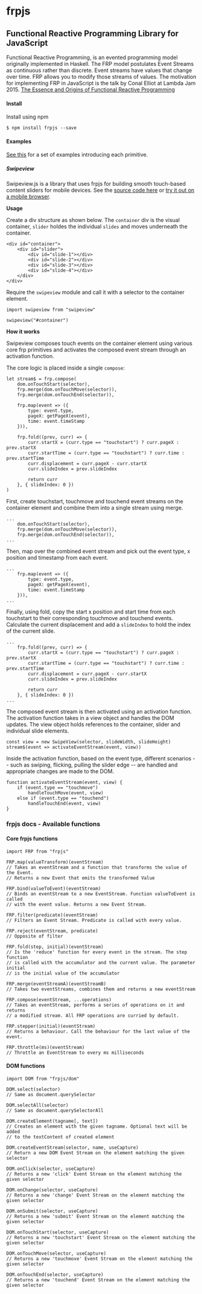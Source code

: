 # frpjs

## Functional Reactive Programming Library for JavaScript

Functional Reactive Programming, is an evented programming model originally implemented in Haskell. The FRP model postulates Event Streams as continuous rather than discrete. Event streams have values that change over time. FRP allows you to modify those streams of values. The motivation for implementing FRP in JavaScript is the talk by Conal Elliot at Lambda Jam 2015. 
[The Essence and Origins of Functional Reactive Programming](https://www.youtube.com/watch?v=j3Q32brCUAI)

#### Install

Install using npm

```
$ npm install frpjs --save
```

#### Examples

[See this](http://moonbug.in/frpjs-examples/) for a set of examples introducing each primitive.

##### Swipeview

Swipeview.js is a library that uses frpjs for building smooth touch-based content sliders for mobile devices. See the [source code here](examples/swipeview/swipeview.js) or [try it out on a mobile browser](http://santoshrajan.com/frpjs/swipeview/).

**Usage**

Create a div structure as shown below. The `container` div is the visual container, `slider` holdes the individual `slides` and moves underneath the container.

```
<div id="container">
    <div id="slider">
        <div id="slide-1"></div>
        <div id="slide-2"></div>
        <div id="slide-3"></div>
        <div id="slide-4"></div>    
    </div>
</div>
```

Require the `swipeview` module and call it with a selector to the container element.

```
import swipeview from "swipeview"

swipeview("#container")
```

**How it works**

Swipeview composes touch events on the container element using various core frp primitives and activates the composed event stream through an activation function.

The core logic is placed inside a single `compose`:

```
let stream$ = frp.compose(
    dom.onTouchStart(selector),
    frp.merge(dom.onTouchMove(selector)),
    frp.merge(dom.onTouchEnd(selector)),

    frp.map(event => ({
        type: event.type,
        pageX: getPageX(event),
        time: event.timeStamp
    })),

    frp.fold((prev, curr) => {
        curr.startX = (curr.type == "touchstart") ? curr.pageX : prev.startX
        curr.startTime = (curr.type == "touchstart") ? curr.time : prev.startTime
        curr.displacement = curr.pageX - curr.startX
        curr.slideIndex = prev.slideIndex

        return curr
    }, { slideIndex: 0 })
)
```

First, create touchstart, touchmove and touchend event streams on the container element and combine them into a single stream using merge.

```
...
    dom.onTouchStart(selector),
    frp.merge(dom.onTouchMove(selector)),
    frp.merge(dom.onTouchEnd(selector)),
...
```

Then, map over the combined event stream and pick out the event type, x position and timestamp from each event.

```
...
    frp.map(event => ({
        type: event.type,
        pageX: getPageX(event),
        time: event.timeStamp
    })),
...
```

Finally, using fold, copy the start x position and start time from each touchstart to their corresponding touchmove and touchend events. Calculate the current displacement and add a `slideIndex` to hold the index of the current slide.

```
...
    frp.fold((prev, curr) => {
        curr.startX = (curr.type == "touchstart") ? curr.pageX : prev.startX
        curr.startTime = (curr.type == "touchstart") ? curr.time : prev.startTime
        curr.displacement = curr.pageX - curr.startX
        curr.slideIndex = prev.slideIndex

        return curr
    }, { slideIndex: 0 })
...
```

The composed event stream is then activated using an activation function. The activation function takes in a view object and handles the DOM updates. The view object holds references to the container, slider and individual slide elements.

```
const view = new SwipeView(selector, slideWidth, slideHeight)
stream$(event => activateEventStream(event, view))
```

Inside the activation function, based on the event type, different scenarios -- such as swiping, flicking, pulling the slider edge -- are handled and appropriate changes are made to the DOM.

```
function activateEventStream(event, view) {
    if (event.type == "touchmove")
        handleTouchMove(event, view)
    else if (event.type == "touchend")
        handleTouchEnd(event, view)
}
```

### frpjs docs - Available functions

#### Core frpjs functions

```
import FRP from "frpjs"

FRP.map(valueTransform)(eventStream)
// Takes an eventStream and a function that transforms the value of the Event.
// Returns a new Event that emits the transformed Value

FRP.bind(valueToEvent)(eventStream)
// Binds an eventStream to a new EventStream. Function valueToEvent is called
// with the event value. Returns a new Event Stream.

FRP.filter(predicate)(eventStream)
// Filters an Event Stream. Predicate is called with every value.

FRP.reject(eventStream, predicate)
// Opposite of filter

FRP.fold(step, initial)(eventStream)
// Is the 'reduce' function for every event in the stream. The step function
// is called with the accumulator and the current value. The parameter initial
// is the initial value of the accumulator

FRP.merge(eventStreamA)(eventStreamB)
// Takes two eventStreams, combines them and returns a new eventStream

FRP.compose(eventStream, ...operations)
// Takes an eventStream, performs a series of operations on it and returns
// a modified stream. All FRP operations are curried by default.

FRP.stepper(initial)(eventStream)
// Returns a behaviour. Call the behaviour for the last value of the event.

FRP.throttle(ms)(eventStream)
// Throttle an EventStream to every ms milliseconds
```

#### DOM functions

```
import DOM from "frpjs/dom"

DOM.select(selector)
// Same as document.querySelector

DOM.selectAll(selector)
// Same as document.querySelectorAll

DOM.createElement(tagname[, text])
// Creates an element with the given tagname. Optional text will be added
// to the textContent of created element

DOM.createEventStream(selector, name, useCapture)
// Return a new DOM Event Stream on the element matching the given selector

DOM.onClick(selector, useCapture)
// Returns a new 'click' Event Stream on the element matching the given selector

DOM.onChange(selector, useCapture)
// Returns a new 'change' Event Stream on the element matching the given selector

DOM.onSubmit(selector, useCapture)
// Returns a new 'submit' Event Stream on the element matching the given selector

DOM.onTouchStart(selector, useCapture)
// Returns a new 'touchstart' Event Stream on the element matching the given selector

DOM.onTouchMove(selector, useCapture)
// Returns a new 'touchmove' Event Stream on the element matching the given selector

DOM.onTouchEnd(selector, useCapture)
// Returns a new 'touchend' Event Stream on the element matching the given selector
```